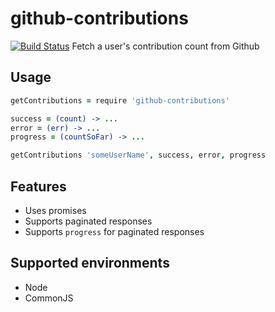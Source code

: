 github-contributions
====================

[![Build Status](https://travis-ci.org/eighttrackmind/github-contributions.png)](https://travis-ci.org/eighttrackmind/github-contributions.png)
Fetch a user's contribution count from Github

## Usage

```coffee
getContributions = require 'github-contributions'

success = (count) -> ...
error = (err) -> ...
progress = (countSoFar) -> ...

getContributions 'someUserName', success, error, progress
```

## Features

- Uses promises
- Supports paginated responses
- Supports `progress` for paginated responses

## Supported environments

- Node
- CommonJS